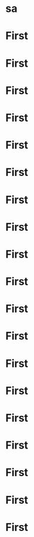 # sa
# First
# First
# First
# First
# First
# First
# First
# First
# First
# First
# First
# First
# First
# First
# First
# First
# First
# First
# First
